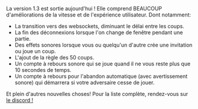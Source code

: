 La version 1.3 est sortie aujourd'hui ! Elle comprend BEAUCOUP d'améliorations de la vitesse et de l'expérience utilisateur. Dont notamment:

- La transition vers des websockets, diminuant le délai entre les coups.
- La fin des déconnexions lorsque l'on change de fenêtre pendant une partie.
- Des effets sonores lorsque vous ou quelqu'un d'autre crée une invitation ou joue un coup.
- L'ajout de la règle des 50 coups.
- Un compte à rebours sonore qui se joue quand il ne vous reste plus que 10 secondes de temps.
- Un compte à rebours pour l'abandon automatique (avec avertissement sonore) qui démarrera si votre adversaire cesse de jouer.

Et plein d'autres nouvelles choses! Pour la liste complète, rendez-vous sur [le discord !](https://discord.com/channels/1114425729569017918/1114427288776364132/1240014519061712997)

